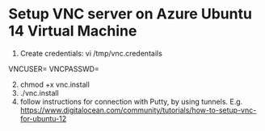 Setup VNC server on Azure Ubuntu 14 Virtual Machine
==
1. Create credentials:
vi /tmp/vnc.credentails

VNCUSER=
VNCPASSWD=

2. chmod +x vnc.install
3. ./vnc.install
4. follow instructions for connection with Putty, by using tunnels.
E.g. https://www.digitalocean.com/community/tutorials/how-to-setup-vnc-for-ubuntu-12
